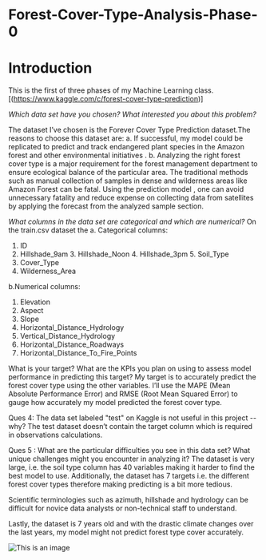 # Forest-Cover-Type-Analysis-Phase-0


# Introduction
This is the first of three phases of my Machine Learning class.
[(https://www.kaggle.com/c/forest-cover-type-prediction)]

*Which data set have you chosen? What interested you about this problem?*

The dataset I’ve chosen is the Forever Cover Type Prediction dataset.The reasons to choose this dataset are:
a. If successful, my model could be replicated to predict and track endangered plant species in the Amazon forest and other environmental initiatives .
b. Analyzing the right forest cover type is a major requirement for the forest management department to ensure ecological balance of the particular area. The traditional methods such as manual collection of samples in dense and wilderness areas like Amazon Forest can be fatal. Using the prediction model , one can avoid unnecessary fatality and reduce expense on collecting data from satellites by applying the forecast from the analyzed sample section.



*What columns in the data set are categorical and which are numerical?*
On the train.csv dataset the
a. Categorical columns:

1. ID
2. Hillshade_9am 3. Hillshade_Noon 4. Hillshade_3pm 5. Soil_Type
6. Cover_Type
7. Wilderness_Area

b.Numerical columns:

1. Elevation
2. Aspect
3. Slope
4. Horizontal_Distance_Hydrology
5. Vertical_Distance_Hydrology
6. Horizontal_Distance_Roadways
7. Horizontal_Distance_To_Fire_Points


What is your target? What are the KPIs you plan on using to assess model performance in predicting this target?
My target is to accurately predict the forest cover type using the other variables. 
I’ll use the MAPE (Mean Absolute Performance Error) and RMSE (Root Mean Squared Error) to gauge how accurately my model predicted the forest cover type. 


Ques 4: The data set labeled "test" on Kaggle is not useful in this project -- why?
The test dataset doesn’t contain the target column which is required  in observations calculations.


Ques 5 : What are the particular difficulties you see in this data set? What unique challenges might you encounter in analyzing it?
The dataset is very large, i.e. the soil type column has 40 variables making it harder to find the best model to use. Additionally, the dataset has 7 targets i.e. the different forest cover types therefore making predicting is a bit more tedious. 

Scientific terminologies such as azimuth, hillshade and hydrology can be difficult for novice data analysts or non-technical staff to understand. 

Lastly, the dataset is 7 years old and with the drastic climate changes over the last years, my model might not predict forest type cover accurately. 


![This is an image](https://github.com/jackfrost68/Wayfair-/blob/5a84bfae3125e924b60da87335ee43024b5c1b7d/Screenshot%202022-11-13%20at%207.49.41%20PM.png)

